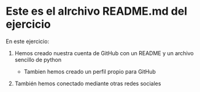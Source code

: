 # Este es el alrchivo README.md del ejercicio

En este ejercicio:

1.  Hemos creado nuestra cuenta de GitHub con un README y un archivo sencillo de python
    - Tambien hemos creado un perfil propio para GitHub

2.  También hemos conectado mediante otras redes sociales
